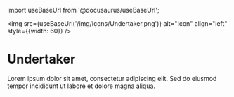 import useBaseUrl from '@docusaurus/useBaseUrl';

<img src={useBaseUrl('/img/Icons/Undertaker.png')} alt="Icon" align="left" style={{width: 60}} />
# Undertaker

Lorem ipsum dolor sit amet, consectetur adipiscing elit. Sed do eiusmod tempor incididunt ut labore et dolore magna aliqua.
